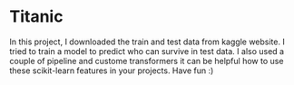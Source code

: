 # Titanic

In this project, I downloaded the train and test data from kaggle website. I tried to train a model to predict who can survive in test data.
I also used a couple of pipeline and custome transformers it can be helpful how to use these scikit-learn features in your projects. 
Have fun :)
